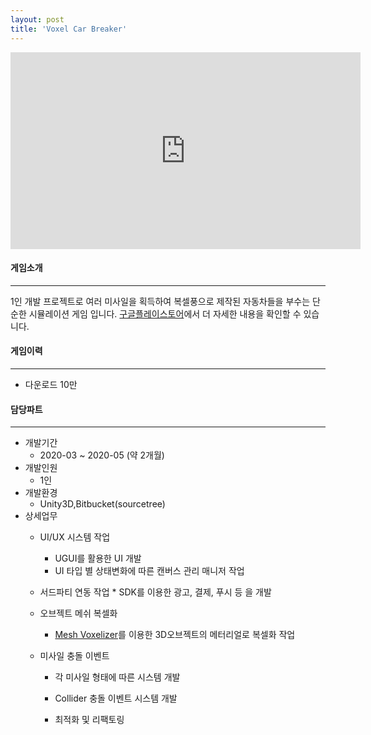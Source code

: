 ```yaml
---
layout: post
title: 'Voxel Car Breaker'
---
```


<iframe width="560" height="315" src="https://www.youtube.com/embed/fyz2SSnNS2A" title="YouTube video player" frameborder="0" allow="accelerometer; autoplay; clipboard-write; encrypted-media; gyroscope; picture-in-picture" allowfullscreen></iframe>


#### 게임소개

----------------------------

1인 개발 프로젝트로 여러 미사일을 획득하여 복셀풍으로 제작된 자동차들을 부수는 단순한 시뮬레이션 게임 입니다. <a href="https://play.google.com/store/apps/details?id=com.DokD.VoxelCarBreaker" target="_blank">구글플레이스토어</a>에서 더 자세한 내용을 확인할 수 있습니다.

#### 게임이력

------------------------------

- 다운로드 10만 

#### 담당파트

----------------------------

* 개발기간
  * 2020-03 ~ 2020-05 (약 2개월) 
* 개발인원
  * 1인
* 개발환경
  * Unity3D,Bitbucket(sourcetree)
* 상세업무
  * UI/UX 시스템 작업 
    * UGUI를 활용한 UI 개발
    * UI 타입 별 상태변화에 따른 캔버스 관리 매니저 작업

  * 서드파티 연동 작업
		* SDK를 이용한 광고, 결제, 푸시 등 을 개발

  * 오브젝트 메쉬 복셀화 
    * <a href="https://assetstore.unity.com/packages/tools/utilities/mesh-voxelizer-150233" target="_blank">Mesh Voxelizer</a>를 이용한 3D오브젝트의 메터리얼로 복셀화 작업

  * 미사일 충돌 이벤트
    * 각 미사일 형태에 따른 시스템 개발
    * Collider 충돌 이벤트 시스템 개발

	* 최적화 및 리팩토링